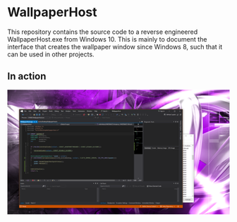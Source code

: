 # WallpaperHost
This repository contains the source code to a reverse engineered WallpaperHost.exe from Windows 10.
This is mainly to document the interface that creates the wallpaper window since Windows 8, such
that it can be used in other projects.

## In action
![WallpaperHost running](preview.png)